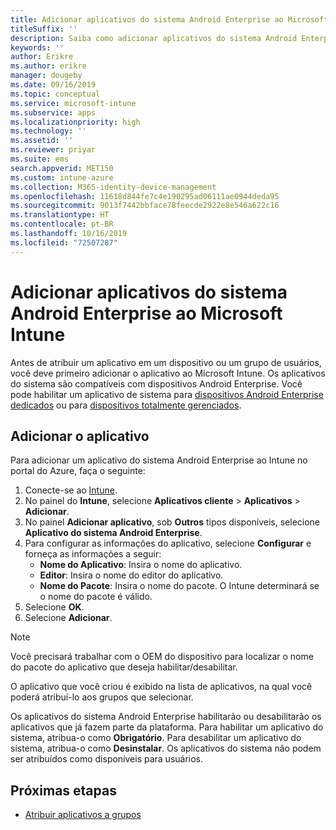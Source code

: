 ```yaml
---
title: Adicionar aplicativos do sistema Android Enterprise ao Microsoft Intune
titleSuffix: ''
description: Saiba como adicionar aplicativos do sistema Android Enterprise ao Microsoft Intune.
keywords: ''
author: Erikre
ms.author: erikre
manager: dougeby
ms.date: 09/16/2019
ms.topic: conceptual
ms.service: microsoft-intune
ms.subservice: apps
ms.localizationpriority: high
ms.technology: ''
ms.assetid: ''
ms.reviewer: priyar
ms.suite: ems
search.appverid: MET150
ms.custom: intune-azure
ms.collection: M365-identity-device-management
ms.openlocfilehash: 11618d844fe7c4e190295ad06111ae0944deda95
ms.sourcegitcommit: 9013f7442bbface78feecde2922e8e546a622c16
ms.translationtype: HT
ms.contentlocale: pt-BR
ms.lasthandoff: 10/16/2019
ms.locfileid: "72507287"
---
```

# <a name="add-android-enterprise-system-apps-to-microsoft-intune"></a>Adicionar aplicativos do sistema Android Enterprise ao Microsoft Intune

Antes de atribuir um aplicativo em um dispositivo ou um grupo de usuários, você deve primeiro adicionar o aplicativo ao Microsoft Intune. Os aplicativos do sistema são compatíveis com dispositivos Android Enterprise. Você pode habilitar um aplicativo de sistema para [dispositivos Android Enterprise dedicados](../enrollment/android-kiosk-enroll.md) ou para [dispositivos totalmente gerenciados](../enrollment/android-fully-managed-enroll.md).

## <a name="add-the-app"></a>Adicionar o aplicativo

Para adicionar um aplicativo do sistema Android Enterprise ao Intune no portal do Azure, faça o seguinte:

1. Conecte-se ao [Intune](https://go.microsoft.com/fwlink/?linkid=2090973).
2. No painel do **Intune**, selecione **Aplicativos cliente** > **Aplicativos** > **Adicionar**.
3. No painel **Adicionar aplicativo**, sob **Outros** tipos disponíveis, selecione **Aplicativo do sistema Android Enterprise**.
4. Para configurar as informações do aplicativo, selecione **Configurar** e forneça as informações a seguir:
    - **Nome do Aplicativo**: Insira o nome do aplicativo.
    - **Editor**: Insira o nome do editor do aplicativo.  
    - **Nome do Pacote**: Insira o nome do pacote. O Intune determinará se o nome do pacote é válido.
5. Selecione **OK**.
6. Selecione **Adicionar**.

> [!NOTE]
> Você precisará trabalhar com o OEM do dispositivo para localizar o nome do pacote do aplicativo que deseja habilitar/desabilitar.

O aplicativo que você criou é exibido na lista de aplicativos, na qual você poderá atribuí-lo aos grupos que selecionar. 

Os aplicativos do sistema Android Enterprise habilitarão ou desabilitarão os aplicativos que já fazem parte da plataforma. Para habilitar um aplicativo do sistema, atribua-o como **Obrigatório**. Para desabilitar um aplicativo do sistema, atribua-o como **Desinstalar**. Os aplicativos do sistema não podem ser atribuídos como disponíveis para usuários.


## <a name="next-steps"></a>Próximas etapas

- [Atribuir aplicativos a grupos](apps-deploy.md)
